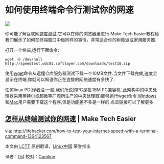 如何使用终端命令行测试你的网速
================================================================================
![](http://img.gawkerassets.com/img/190w8luc8u8jjjpg/original.jpg)

你可能了解互联网[速度测试][1],它可以在你的浏览器里进行.Make Tech Easier教程给我们展示了如何在终端窗口中做同样的事情，非常适合你的树莓派或家用服务器.

打开一个终端,运行下面命令:

    wget -O /dev/null http://speedtest.wdc01.softlayer.com/downloads/test10.zip

使用[wget][2]命令从远程仓库服务器测试下载一个10MB文件.当文件下载完成,速度会显示在终端,你就可以知道你正在连接的网络速度有多快了.

任何linux PC(译者注:一般,我们所说的PC是指'IBM PC兼容机',此架构中的中央处理器采用英特尔或超微等厂商所生产的中央处理器)能够运行wget命令.[Windows][3]和[Mac][4]用户需要下载这个程序,但是功能差不多是一样的.点击链接可以了解更多.

[怎样从终端测试你的网速][5] | Make Tech Easier
--------------------------------------------------------------------------------

via: http://lifehacker.com/how-to-test-your-internet-speed-with-a-terminal-command-1364123567

本文由 [LCTT](https://github.com/LCTT/TranslateProject) 原创翻译，[Linux中国](http://linux.cn/) 荣誉推出

译者：[flsf](https://github.com/flsf) 校对：[Caroline](https://github.com/carolinewuyan)

[1]:http://www.speedtest.net/
[2]:http://lifehacker.com/161202/geek-to-live--mastering-wget
[3]:http://gnuwin32.sourceforge.net/packages/wget.htm
[4]:https://www.macupdate.com/app/mac/33951/wget
[5]:http://www.maketecheasier.com/quick-tips/test-internet-connection-speed-from-terminal
